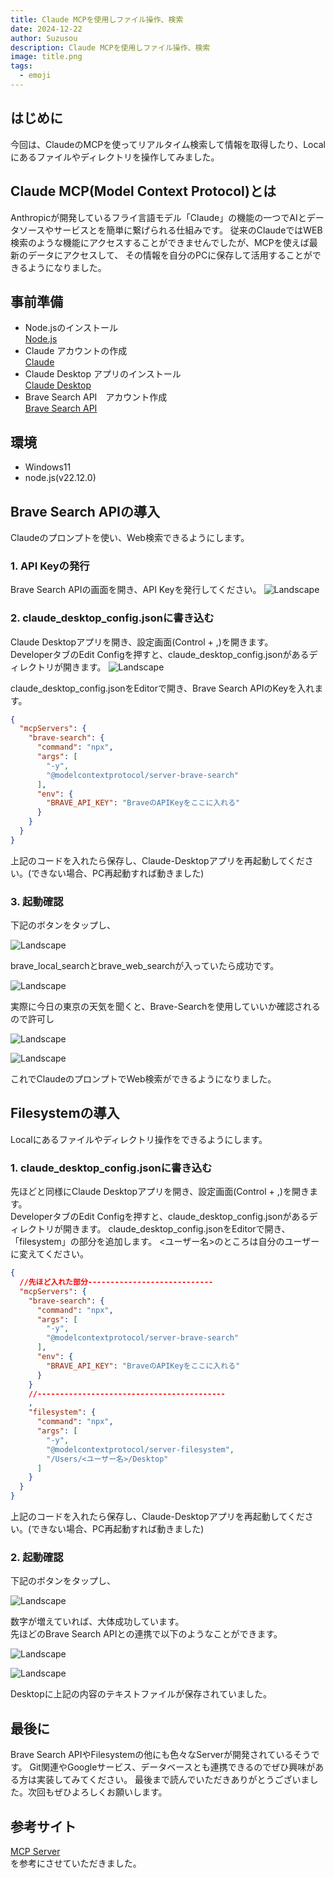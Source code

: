 ```yaml
---
title: Claude MCPを使用しファイル操作、検索
date: 2024-12-22
author: Suzusou
description: Claude MCPを使用しファイル操作、検索
image: title.png
tags:
  - emoji
---
```



## はじめに
今回は、ClaudeのMCPを使ってリアルタイム検索して情報を取得したり、Localにあるファイルやディレクトリを操作してみました。

## Claude MCP(Model Context Protocol)とは
Anthropicが開発しているフライ言語モデル「Claude」の機能の一つでAIとデータソースやサービスとを簡単に繋げられる仕組みです。
従来のClaudeではWEB検索のような機能にアクセスすることができませんでしたが、MCPを使えば最新のデータにアクセスして、
その情報を自分のPCに保存して活用することができるようになりました。

## 事前準備
- Node.jsのインストール  
[Node.js](https://nodejs.org/en)  
- Claude アカウントの作成  
[Claude](https://claude.ai/)
- Claude Desktop アプリのインストール  
[Claude Desktop](https://claude.ai/download)
- Brave Search API　アカウント作成  
[Brave Search API](https://brave.com/search/api/)

## 環境
- Windows11
- node.js(v22.12.0)

## Brave Search APIの導入
Claudeのプロンプトを使い、Web検索できるようにします。
### 1. API Keyの発行  
Brave Search APIの画面を開き、API Keyを発行してください。
![Landscape](Brave-API.png)

### 2. claude_desktop_config.jsonに書き込む
Claude Desktopアプリを開き、設定画面(Control + ,)を開きます。  
DeveloperタブのEdit Configを押すと、claude_desktop_config.jsonがあるディレクトリが開きます。
![Landscape](Claude-Desktop.png)

claude_desktop_config.jsonをEditorで開き、Brave Search APIのKeyを入れます。
```json
{
  "mcpServers": {
    "brave-search": {
      "command": "npx",
      "args": [
        "-y",
        "@modelcontextprotocol/server-brave-search"
      ],
      "env": {
        "BRAVE_API_KEY": "BraveのAPIKeyをここに入れる"
      }
    }
  }
}
```
上記のコードを入れたら保存し、Claude-Desktopアプリを再起動してください。(できない場合、PC再起動すれば動きました)

### 3. 起動確認
下記のボタンをタップし、  

![Landscape](Claude-Desktop2.png)  

brave_local_searchとbrave_web_searchが入っていたら成功です。  

![Landscape](Claude-Desktop3.png)

実際に今日の東京の天気を聞くと、Brave-Searchを使用していいか確認されるので許可し  

![Landscape](Claude-Desktop4.png)

![Landscape](Claude-Desktop5.png)  

これでClaudeのプロンプトでWeb検索ができるようになりました。

## Filesystemの導入
Localにあるファイルやディレクトリ操作をできるようにします。

### 1. claude_desktop_config.jsonに書き込む
先ほどと同様にClaude Desktopアプリを開き、設定画面(Control + ,)を開きます。  
DeveloperタブのEdit Configを押すと、claude_desktop_config.jsonがあるディレクトリが開きます。
claude_desktop_config.jsonをEditorで開き、「filesystem」の部分を追加します。
<ユーザー名>のところは自分のユーザーに変えてください。
``` json
{
  //先ほど入れた部分----------------------------
  "mcpServers": {
    "brave-search": {
      "command": "npx",
      "args": [
        "-y",
        "@modelcontextprotocol/server-brave-search"
      ],
      "env": {
        "BRAVE_API_KEY": "BraveのAPIKeyをここに入れる"
      }
    }
    //------------------------------------------
    ,
    "filesystem": {
      "command": "npx",
      "args": [
        "-y",
        "@modelcontextprotocol/server-filesystem",
        "/Users/<ユーザー名>/Desktop"
      ]
    }
  }
}
```
上記のコードを入れたら保存し、Claude-Desktopアプリを再起動してください。(できない場合、PC再起動すれば動きました)

### 2. 起動確認
下記のボタンをタップし、  

![Landscape](Claude-Desktop2.png)  

数字が増えていれば、大体成功しています。  
先ほどのBrave Search APIとの連携で以下のようなことができます。  

![Landscape](Claude-Desktop6.png)  

![Landscape](text.png) 

Desktopに上記の内容のテキストファイルが保存されていました。

## 最後に
Brave Search APIやFilesystemの他にも色々なServerが開発されているそうです。
Git関連やGoogleサービス、データベースとも連携できるのでぜひ興味がある方は実装してみてください。
最後まで読んでいただきありがとうございました。次回もぜひよろしくお願いします。


## 参考サイト
[MCP Server](https://github.com/modelcontextprotocol/servers?tab=readme-ov-file)   
 を参考にさせていただきました。 
